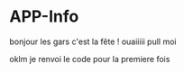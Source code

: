 # APP-Info
bonjour les gars 
c'est la fête !
ouaiiiii
pull moi
 
oklm je renvoi le code pour la premiere fois 